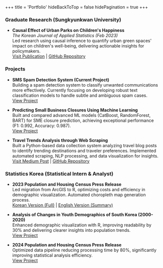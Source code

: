 +++
title = 'Portfolio'
hideBackToTop = false
hidePagination = true
+++

### Graduate Research (Sungkyunkwan University)
- **Causal Effect of Urban Parks on Children's Happiness**  
  *The Korean Journal of Applied Statistics (Feb 2023)*  
  Led research using causal inference to quantify urban green spaces' impact on children's well-being, delivering actionable insights for policymakers.  
  [Visit Publication](https://www.kjas.or.kr/journal/view.html?doi=10.5351/KJAS.2023.36.1.063) | [GitHub Repository](https://github.com/KwonNayeon/urban-parks-childrens-happiness)

### Projects
- **SMS Spam Detection System (Current Project)**  
  Building a spam detection system to classify unwanted communications more effectively. Currently focusing on developing robust text classification models to handle subtle and ambiguous spam cases.  
  [View Project](https://github.com/KwonNayeon/sms-spam-classifier)

- **Predicting Small Business Closures Using Machine Learning**  
  Built and compared advanced ML models (CatBoost, RandomForest, BART) for SME closure prediction, achieving exceptional performance (F1: 0.992, Accuracy: 0.987).  
  [View Project](https://github.com/KwonNayeon/numble)

- **Travel Trends Analysis through Web Scraping**  
  Built a Python-based data collection system analyzing travel blog posts to identify trending destinations and traveler preferences. Implemented automated scraping, NLP processing, and data visualization for insights.  
  [Visit Medium Post](https://nayeonkwonds.medium.com/web-scraping-and-text-analysis-of-travel-trends-on-blogs-e83a453d34ed) | [GitHub Repository](https://github.com/KwonNayeon/medium-post-projects)

### Statistics Korea (Statistical Intern & Analyst)
- **2023 Population and Housing Census Press Release**  
  Led migration from ArcGIS to R, optimizing costs and efficiency in demographic visualization. Automated choropleth map generation process.  
  [Korean Version (Full)](https://kostat.go.kr/board.es?mid=a10301020200&bid=203&act=view&list_no=426429) | [English Version (Summary)](https://kostat.go.kr/board.es?mid=a20101000000&bid=11747&act=view&list_no=426676)

- **Analysis of Changes in Youth Demographics of South Korea (2000-2020)**  
  Enhanced demographic visualization with R, improving readability by 30% and delivering clearer insights into population trends.  
  [View Project](https://kostat.go.kr/board.es?mid=a10301020200&bid=203&act=view&list_no=428215)

- **2024 Population and Housing Census Press Release**  
  Optimized data pipeline reducing processing time by 80%, significantly improving statistical analysis efficiency.  
  [View Project](https://kostat.go.kr/board.es?mid=a10301010000&bid=203&act=view&list_no=431972)
